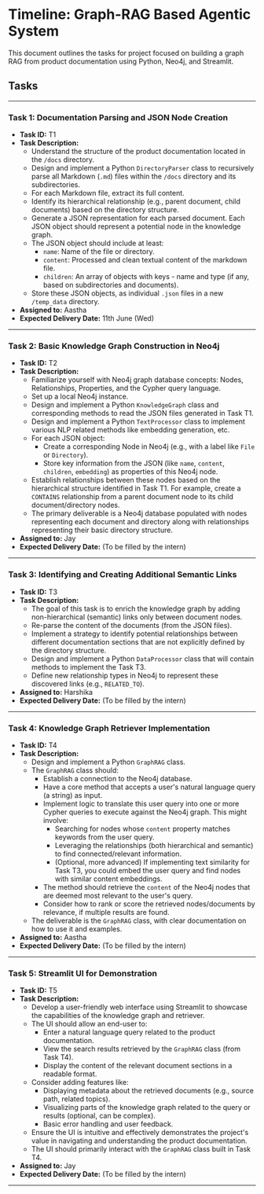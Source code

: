 # Timeline: Graph-RAG Based Agentic System

This document outlines the tasks for project focused on building a graph RAG from product documentation using Python, Neo4j, and Streamlit.

## Tasks

---

### Task 1: Documentation Parsing and JSON Node Creation
*   **Task ID:** T1
*   **Task Description:**
    *   Understand the structure of the product documentation located in the `/docs` directory.
    *   Design and implement a Python `DirectoryParser` class to recursively parse all Markdown (`.md`) files within the `/docs` directory and its subdirectories.
    *   For each Markdown file, extract its full content.
    *   Identify its hierarchical relationship (e.g., parent document, child documents) based on the directory structure.
    *   Generate a JSON representation for each parsed document. Each JSON object should represent a potential node in the knowledge graph.
    *   The JSON object should include at least:
        *   `name`: Name of the file or directory.
        *   `content`: Processed and clean textual content of the markdown file.
        *   `children`: An array of objects with keys - name and type (if any, based on subdirectories and documents).
    *   Store these JSON objects, as individual `.json` files in a new `/temp_data` directory.
*   **Assigned to:** Aastha
*   **Expected Delivery Date:** 11th June (Wed)

---

### Task 2: Basic Knowledge Graph Construction in Neo4j
*   **Task ID:** T2
*   **Task Description:**
    *   Familiarize yourself with Neo4j graph database concepts: Nodes, Relationships, Properties, and the Cypher query language.
    *   Set up a local Neo4j instance.
    *   Design and implement a Python `KnowledgeGraph` class and corresponding methods to read the JSON files generated in Task T1.
    *   Design and implement a Python `TextProcessor` class to implement various NLP related methods like embedding generation, etc.
    *   For each JSON object:
        *   Create a corresponding Node in Neo4j (e.g., with a label like `File` or `Directory`).
        *   Store key information from the JSON (like `name`, `content`, `children`, `embedding`) as properties of this Neo4j node.
    *   Establish relationships between these nodes based on the hierarchical structure identified in Task T1. For example, create a `CONTAINS` relationship from a parent document node to its child document/directory nodes.
    *   The primary deliverable is a Neo4j database populated with nodes representing each document and directory along with relationships representing their basic directory structure.
*   **Assigned to:** Jay
*   **Expected Delivery Date:** (To be filled by the intern)

---

### Task 3: Identifying and Creating Additional Semantic Links
*   **Task ID:** T3
*   **Task Description:**
    *   The goal of this task is to enrich the knowledge graph by adding non-hierarchical (semantic) links only between document nodes.
    *   Re-parse the content of the documents (from the JSON files).
    *   Implement a strategy to identify potential relationships between different documentation sections that are not explicitly defined by the directory structure.
    *   Design and implement a Python `DataProcessor` class that will contain methods to implement the Task T3.
    *   Define new relationship types in Neo4j to represent these discovered links (e.g., `RELATED_TO`).
*   **Assigned to:** Harshika
*   **Expected Delivery Date:** (To be filled by the intern)

---

### Task 4: Knowledge Graph Retriever Implementation
*   **Task ID:** T4
*   **Task Description:**
    *   Design and implement a Python `GraphRAG` class.
    *   The `GraphRAG` class should:
        *   Establish a connection to the Neo4j database.
        *   Have a core method that accepts a user's natural language query (a string) as input.
        *   Implement logic to translate this user query into one or more Cypher queries to execute against the Neo4j graph. This might involve:
            *   Searching for nodes whose `content` property matches keywords from the user query.
            *   Leveraging the relationships (both hierarchical and semantic) to find connected/relevant information.
            *   (Optional, more advanced) If implementing text similarity for Task T3, you could embed the user query and find nodes with similar content embeddings.
        *   The method should retrieve the `content` of the Neo4j nodes that are deemed most relevant to the user's query.
        *   Consider how to rank or score the retrieved nodes/documents by relevance, if multiple results are found.
    *   The deliverable is the `GraphRAG` class, with clear documentation on how to use it and examples.
*   **Assigned to:** Aastha
*   **Expected Delivery Date:** (To be filled by the intern)

---

### Task 5: Streamlit UI for Demonstration
*   **Task ID:** T5
*   **Task Description:**
    *   Develop a user-friendly web interface using Streamlit to showcase the capabilities of the knowledge graph and retriever.
    *   The UI should allow an end-user to:
        *   Enter a natural language query related to the product documentation.
        *   View the search results retrieved by the `GraphRAG` class (from Task T4).
        *   Display the content of the relevant document sections in a readable format.
    *   Consider adding features like:
        *   Displaying metadata about the retrieved documents (e.g., source path, related topics).
        *   Visualizing parts of the knowledge graph related to the query or results (optional, can be complex).
        *   Basic error handling and user feedback.
    *   Ensure the UI is intuitive and effectively demonstrates the project's value in navigating and understanding the product documentation.
    *   The UI should primarily interact with the `GraphRAG` class built in Task T4.
*   **Assigned to:** Jay
*   **Expected Delivery Date:** (To be filled by the intern)

--- 